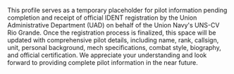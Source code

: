 This profile serves as a temporary placeholder for pilot information pending completion and receipt of official IDENT registration by the Union Administrative Department (UAD) on behalf of the Union Navy's UNS-CV Rio Grande. Once the registration process is finalized, this space will be updated with comprehensive pilot details, including name, rank, callsign, unit, personal background, mech specifications, combat style, biography, and official certification. We appreciate your understanding and look forward to providing complete pilot information in the near future.